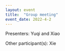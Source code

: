 ```yaml
---
layout: event
title:  "Group meeting"
event_date: 2022-4-2
---
```


Presenters: Yuqi and Xiao

Other participant(s): Xie
